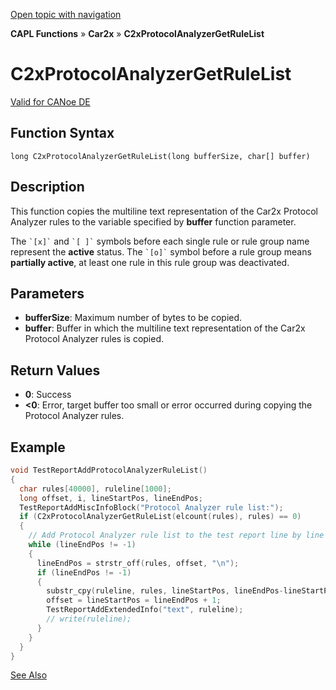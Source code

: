 [Open topic with navigation](../../../../../CANoeDEFamily.htm#Topics/CAPLFunctions/Car2x/Functions/CAPLfunctionC2xProtocolAnalyzerGetRuleList.md)

**CAPL Functions** » **Car2x** » **C2xProtocolAnalyzerGetRuleList**

# C2xProtocolAnalyzerGetRuleList

[Valid for CANoe DE](../../../Shared/FeatureAvailability.md)

## Function Syntax

```
long C2xProtocolAnalyzerGetRuleList(long bufferSize, char[] buffer)
```

## Description

This function copies the multiline text representation of the Car2x Protocol Analyzer rules to the variable specified by **buffer** function parameter.

The `` `[x]` `` and `` `[ ]` `` symbols before each single rule or rule group name represent the **active** status. The `` `[o]` `` symbol before a rule group means **partially active**, at least one rule in this rule group was deactivated.

## Parameters

- **bufferSize**: Maximum number of bytes to be copied.
- **buffer**: Buffer in which the multiline text representation of the Car2x Protocol Analyzer rules is copied.

## Return Values

- **0**: Success
- **<0**: Error, target buffer too small or error occurred during copying the Protocol Analyzer rules.

## Example

```c
void TestReportAddProtocolAnalyzerRuleList()
{
  char rules[40000], ruleline[1000];
  long offset, i, lineStartPos, lineEndPos;
  TestReportAddMiscInfoBlock("Protocol Analyzer rule list:");
  if (C2xProtocolAnalyzerGetRuleList(elcount(rules), rules) == 0)
  {
    // Add Protocol Analyzer rule list to the test report line by line
    while (lineEndPos != -1)
    {
      lineEndPos = strstr_off(rules, offset, "\n");
      if (lineEndPos != -1)
      {
        substr_cpy(ruleline, rules, lineStartPos, lineEndPos-lineStartPos, elcount(ruleline));
        offset = lineStartPos = lineEndPos + 1;
        TestReportAddExtendedInfo("text", ruleline);
        // write(ruleline);
      }
    }
  }
}
```

[See Also](javascript:void(0);)
